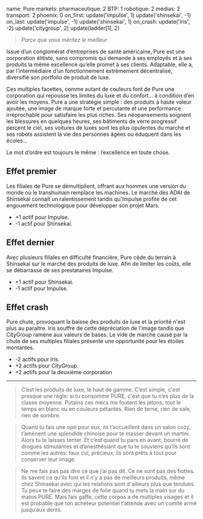 name: Pure
markets:
    pharmaceutique: 2
    BTP: 1
    robotique: 2
    médias: 2
    transport: 2
phoenix: 0
on_first:
    update('impulse', 1)
    update('shinsekai', -1)
on_last:
    update('impulse', -1)
    update('shinsekai', 1)
on_crash:
    update('iris', -2)
    update('citygroup', 2)
    update(ladder[1], 2)

> *Parce que vous méritez le meilleur*

Issue d’un conglomérat d’entreprises de santé américaine, Pure est une corporation élitiste, sans compromis qui demande à ses employés et à ses produits la même excellence qu’elle promet à ses clients. Adaptable, elle a, par l’intermédiaire d’un fonctionnement extrêmement décentralisé, diversifié son portfolio de produit de luxe. 

Ces multiples facettes, comme autant de couleurs font de Pure une corporation qui repousse les limites du luxe et du confort… à condition d’en avoir les moyens. Pure a une stratégie simple : des produits à haute valeur ajoutée, une image de marque forte et percutante et une performance irréprochable pour satisfaire les plus riches. Ses néopansements soignent les blessures en quelques heures, ses bâtiments de verre progressif percent le ciel, ses voitures de luxes sont les plus opulentes du marché et ses robots assistent la vie des personnes âgées ou éduquent dans les écoles… 

Le mot d’ordre est toujours le même : l’excellence en toute chose.

## Effet premier
Les filiales de Pure se démultiplient, offrant aux hommes une version du monde où le transhumain remplace les machines. Le marché des ADAI de Shinsekai connait un ralentissement tandis qu'Impulse profite de cet engouement technologique pour développer son projet Mars.

* +1 actif pour Impulse.
* -1 actif pour Shinsekai.

## Effet dernier
Avec plusieurs filiales en difficulté financière, Pure cède du terrain à Shinsekai sur le marché des produits de luxe. Afin de limiter les coûts, elle se débarrasse de ses prestataires Impulse.

* +1 actif pour Shinsekai.
* -1 actif pour Impulse.

## Effet crash
Pure chute, provoquant la baisse des produits de luxe et la priorité n'est plus au paraître. Iris souffre de cette dépréciation de l'image tandis que CityGroup ramène aux valeurs de bases. Le vide de marché causé par la chute de ses multiples filiales présente une opportunité pour les étoiles montantes.

* -2 actifs pour Iris.
* +2 actifs pour CityGroup.
* +2 actifs pour la deuxième corporation

---

>C’est les produits de luxe, le haut de gamme. C’est simple, c'est presque une règle: si tu consomme PURE, c'est que tu n’es plus de la classe moyenne. Putains ces mecs me foutent les jetons, tout le temps en blanc ou en couleurs pétantes. Rien de terne, rien de sale, rien de sombre. 

>Quand tu fais une opé pour eux, ils t’accueillent dans un salon cozy, t’amènent une splendide chinoise pour te masser devant un martini. Alors tu te laisses tenter. Et c’est quand tu pars en avant, bourré de drogues stimulantes et d’anesthésiant que tu te souviens qu’ils sont comme les autres: faux cul, précieux, ils sont prêts à tout pour conserver leur image.

>Ne me fais pas pas dire ce que j’ai pas dit. Ce ne sont pas des fiottes. Ils savent ce qu’ils font et il n’y a pas de meilleurs produits, même chez Shinsekai avec qui les relations sont d'ailleurs plus que tendues. Tu peux te faire des marges de folie quand tu mets la main sur du matos PURE. Mais fais gaffe, cette corpos a de multiples visages et il est probable que ton acheteur potentiel t’attende avec un comité armé jusqu’aux dents.
